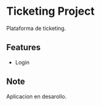 # Ticketing Project
Plataforma de ticketing.

## Features
- Login

## Note
Aplicacion en desarollo.
